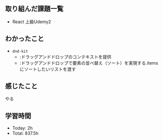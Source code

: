 ## 取り組んだ課題一覧
- React 上級Udemy2
## わかったこと
- `dnd-kit`
  - <DndContext>:ドラッグアンドドロップのコンテキストを提供
  - <SortableContext>:ドラッグアンドドロップで要素の並べ替え（ソート）を実現する.itemsにソートしたいリストを渡す
## 感じたこと
やる
## 学習時間
- Today: 2h
- Total: 837.5h
